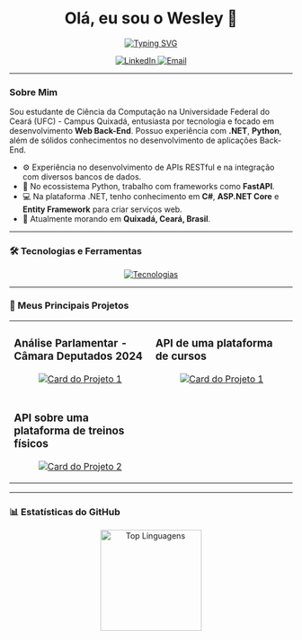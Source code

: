 <h1 align="center">Olá, eu sou o Wesley 👋</h1>
<p align="center">
  <a href="https://github.com/Wexxxley">
    <img src="https://readme-typing-svg.herokuapp.com?font=Inter&size=24&color=348C31&center=true&vCenter=true&width=500&lines=Desenvolvedor+Backend;Python+%26+.NET;Construindo+APIs+robustas" alt="Typing SVG">
  </a>
</p>

<p align="center">
  <a href="https://www.linkedin.com/in/wesley-freitas-53050a301/" target="_blank">
    <img src="https://img.shields.io/badge/LinkedIn-0077B5?style=for-the-badge&logo=linkedin&logoColor=white" alt="LinkedIn">
  </a>
  <a href="mailto:wesleyfr.sobrinho@gmail.com" target="_blank">
    <img src="https://img.shields.io/badge/Email-D14836?style=for-the-badge&logo=gmail&logoColor=white" alt="Email">
  </a>
</p>

---

### Sobre Mim

Sou estudante de Ciência da Computação na Universidade Federal do Ceará (UFC) - Campus Quixadá, entusiasta por tecnologia e focado em desenvolvimento **Web Back-End**. Possuo experiência com **.NET**, **Python**, além de sólidos conhecimentos no desenvolvimento de aplicações Back-End.

- ⚙️ Experiência no desenvolvimento de APIs RESTful e na integração com diversos bancos de dados.
- 🐍 No ecossistema Python, trabalho com frameworks como **FastAPI**.
- 💻 Na plataforma .NET, tenho conhecimento em **C#**, **ASP.NET Core** e **Entity Framework** para criar serviços web.
- 📍 Atualmente morando em **Quixadá, Ceará, Brasil**.

---

### 🛠️ Tecnologias e Ferramentas

<p align="center">
  <a href="https://skillicons.dev">
    <img src="https://skillicons.dev/icons?i=python,fastapi,dotnet,cs,postgresql,git,vscode,html,css,js,&perline=6" alt="Tecnologias"/>
  </a>
</p>

---

### 🚀 Meus Principais Projetos

<table>
  <tr>
     <td width="50%">
      <h3>Análise Parlamentar - Câmara Deputados 2024</h3>
      <p align="center">
        <a href="https://github.com/Wexxxley/CamaraDeputadosAPI" target="_blank">
          <img src="https://github-readme-stats.vercel.app/api/pin/?username=Wexxxley&repo=CamaraDeputadosAPI&theme=dracula&show_owner=true" alt="Card do Projeto 1">
        </a>
      </p>
    </td>
    <td width="50%">
      <h3>API de uma plataforma de cursos</h3>
      <p align="center">
        <a href="https://github.com/Wexxxley/2.LearnExpress-API" target="_blank">
          <img src="https://github-readme-stats.vercel.app/api/pin/?username=Wexxxley&repo=2.LearnExpress-API&theme=dracula&show_owner=true" alt="Card do Projeto 1">
        </a>
      </p>
    </td>  
  </tr>
   <td width="50%">
      <h3>API sobre uma plataforma de treinos físicos</h3>
      <p align="center">
        <a href="https://github.com/Wexxxley/01-MuscleFlowApi" target="_blank">
          <img src="https://github-readme-stats.vercel.app/api/pin/?username=Wexxxley&repo=01-MuscleFlowApi&theme=dracula&show_owner=true" alt="Card do Projeto 2">
        </a>
      </p>
    </td>
  <tr>
    
  </tr>
</table>

---

### 📊 Estatísticas do GitHub

<p align="center">
  <img height="180em" src="https://github-readme-stats.vercel.app/api/top-langs/?username=Wexxxley&layout=compact&langs_count=7&theme=dracula" alt="Top Linguagens"/>
</p>
